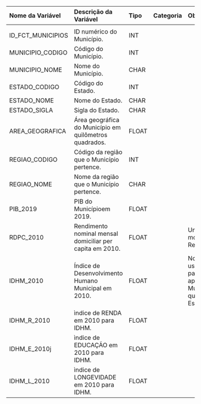 | Nome da Variável   | Descrição da Variável                                    | Tipo   | Categoria   | Observação                                                                |
|:-------------------|:---------------------------------------------------------|:-------|:------------|:--------------------------------------------------------------------------|
|                    |                                                          |        |             |                                                                           |
| ID_FCT_MUNICIPIOS  | ID numérico do Município.                                | INT    |             |                                                                           |
| MUNICIPIO_CODIGO   | Código do Município.                                     | INT    |             |                                                                           |
| MUNICIPIO_NOME     | Nome do Município.                                       | CHAR   |             |                                                                           |
| ESTADO_CODIGO      | Código do Estado.                                        | INT    |             |                                                                           |
| ESTADO_NOME        | Nome do Estado.                                          | CHAR   |             |                                                                           |
| ESTADO_SIGLA       | Sigla do Estado.                                         | CHAR   |             |                                                                           |
| AREA_GEOGRAFICA    | Área geográfica do Município em quilômetros quadrados.   | FLOAT  |             |                                                                           |
| REGIAO_CODIGO      | Código da região que o Município pertence.               | INT    |             |                                                                           |
| REGIAO_NOME        | Nome da região que o Município pertence.                 | CHAR   |             |                                                                           |
| PIB_2019           | PIB do Municípioem 2019.                                 | FLOAT  |             |                                                                           |
| RDPC_2010          | Rendimento nominal mensal domiciliar per capita em 2010. | FLOAT  |             | Unidade monetária em Reais (R$).                                          |
| IDHM_2010          | Índice de Desenvolvimento Humano Municipal em 2010.      | FLOAT  |             | Nomenclatura usada tanto para apuração de Municípios quanto para Estados. |
| IDHM_R_2010        | ìndice de RENDA em 2010 para IDHM.                       | FLOAT  |             |                                                                           |
| IDHM_E_2010j       | ìndice de EDUCAÇÃO em 2010 para IDHM.                    | FLOAT  |             |                                                                           |
| IDHM_L_2010        | ìndice de LONGEVIDADE em 2010 para IDHM.                 | FLOAT  |             |                                                                           |